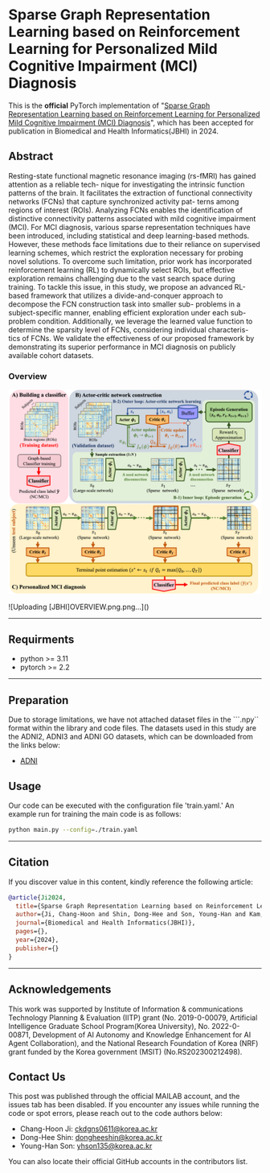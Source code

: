 # **Sparse Graph Representation Learning based on Reinforcement Learning for Personalized Mild Cognitive Impairment (MCI) Diagnosis**
This is the **official** PyTorch implementation of "[Sparse Graph Representation Learning based on Reinforcement Learning for Personalized Mild Cognitive Impairment (MCI) Diagnosis](https://)", which has been accepted for publication in Biomedical and Health Informatics(JBHI) in 2024.



## Abstract
Resting-state functional magnetic resonance imaging (rs-fMRI) has gained attention as a reliable tech- nique for investigating the intrinsic function patterns of the brain. It facilitates the extraction of functional connectivity networks (FCNs) that capture synchronized activity pat- terns among regions of interest (ROIs). 
Analyzing FCNs enables the identification of distinctive connectivity patterns associated with mild cognitive impairment (MCI). For MCI diagnosis, various sparse representation techniques have been introduced, including statistical and deep learning-based methods. 
However, these methods face limitations due to their reliance on supervised learning schemes, which restrict the exploration necessary for probing novel solutions. 
To overcome such limitation, prior work has incorporated reinforcement learning (RL) to dynamically select ROIs, but effective exploration remains challenging due to the vast search space during training. 
To tackle this issue, in this study, we propose an advanced RL-based framework that utilizes a divide-and-conquer approach to decompose the FCN construction task into smaller sub- problems in a subject-specific manner, enabling efficient exploration under each sub-problem condition. 
Additionally, we leverage the learned value function to determine the sparsity level of FCNs, considering individual characteris- tics of FCNs. 
We validate the effectiveness of our proposed framework by demonstrating its superior performance in MCI diagnosis on publicly available cohort datasets.
### Overview
<p align="center">
    <img src="[JBHI]OVERVIEW.png" alt="drawing" width="800"/>
</p>
![Uploading [JBHI]OVERVIEW.png.png…]()

---
## Requirments 
- python >= 3.11
- pytorch >= 2.2

---
## Preparation
Due to storage limitations, we have not attached dataset files in the ```.npy`` format within the library and code files. The datasets used in this study are the ADNI2, ADNI3 and ADNI GO datasets, which can be downloaded from the links below:
- [ADNI](http://adni.loni.usc.edu)


## Usage
Our code can be executed with the configuration file 'train.yaml.' An example run for training the main code is as follows:
<br>
```bash
python main.py --config=./train.yaml
```
---
  
## Citation 
If you discover value in this content, kindly reference the following article:
```bibtex
@article{Ji2024,
  title={Sparse Graph Representation Learning based on Reinforcement Learning for Personalized Mild Cognitive Impairment (MCI) Diagnosis},
  author={Ji, Chang-Hoon and Shin, Dong-Hee and Son, Young-Han and Kam, Tae-Eui},
  journal={Biomedical and Health Informatics(JBHI)},
  pages={},
  year={2024},
  publisher={}
}
```
---
  
  
## Acknowledgements
This work was supported by Institute of Information & communications Technology Planning & Evaluation (IITP) grant (No. 2019-0-00079, Artificial Intelligence Graduate School Program(Korea University), No. 2022-0-00871, Development of AI Autonomy and Knowledge Enhancement for AI Agent Collaboration), and the National Research Foundation of Korea (NRF) grant funded by the Korea government (MSIT) (No.RS202300212498).
## Contact Us
This post was published through the official MAILAB account, and the issues tab has been disabled. If you encounter any issues while running the code or spot errors, please reach out to the code authors below:

- Chang-Hoon Ji: ckdgns0611@korea.ac.kr
- Dong-Hee Shin: dongheeshin@korea.ac.kr
- Young-Han Son: yhson135@korea.ac.kr

You can also locate their official GitHub accounts in the contributors list.
